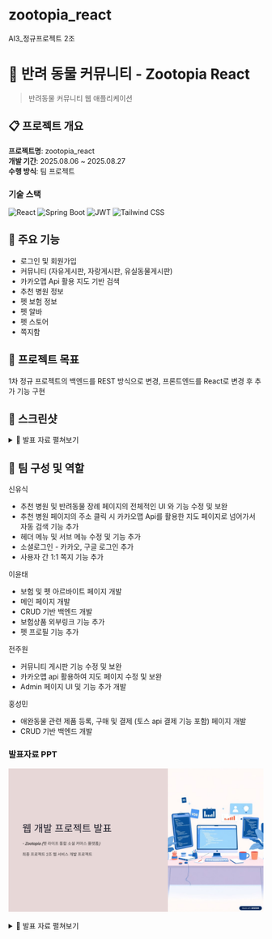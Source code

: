 # zootopia_react
AI3_정규프로젝트 2조


# 🐾 반려 동물 커뮤니티 - Zootopia React
> 반려동물 커뮤니티 웹 애플리케이션

## 📋 프로젝트 개요

**프로젝트명**: zootopia_react  
**개발 기간**: 2025.08.06 ~ 2025.08.27  
**수행 방식**: 팀 프로젝트  

### 기술 스택
![React](https://img.shields.io/badge/React-20232A?style=for-the-badge&logo=react&logoColor=61DAFB)
![Spring Boot](https://img.shields.io/badge/Spring_Boot-F2F4F9?style=for-the-badge&logo=spring-boot)
![JWT](https://img.shields.io/badge/JWT-black?style=for-the-badge&logo=JSON%20web%20tokens)
![Tailwind CSS](https://img.shields.io/badge/Tailwind_CSS-38B2AC?style=for-the-badge&logo=tailwind-css&logoColor=white)

## 🎯 주요 기능
 - 로그인 및 회원가입
 - 커뮤니티 (자유게시판, 자랑게시판, 유실동물게시판)
 - 카카오맵 Api 활용 지도 기반 검색
 - 추천 병원 정보
 - 펫 보험 정보
 - 펫 알바
 - 펫 스토어
 - 쪽지함

## 📁 프로젝트 목표

1차 정규 프로젝트의 백엔드를 REST 방식으로 변경, 프론트엔드를 React로 변경 후 추가 기능 구현


## 📸 스크린샷
<details>
  <summary>📑 발표 자료 펼쳐보기</summary>
| **메인 페이지** |
|------------|
| <img width="700" height="600" alt="Image" src="https://github.com/user-attachments/assets/e1f7b825-e994-4321-89cd-f53d3e14e45f" /> |

| **회원가입** |
|------------|
| <img width="1508" height="923" alt="Image" src="https://github.com/user-attachments/assets/3cc238e0-a52e-4d87-804a-4f4269d0223f" /> |

| **로그인** |
|------------|
| <img width="1902" height="953" alt="Image" src="https://github.com/user-attachments/assets/8af52efa-8651-4dd7-b7e8-7e7a16c9231d" /> |

| **스토어** |
|------------|
| <img width="1904" height="950" alt="Image" src="https://github.com/user-attachments/assets/8de58222-6162-4a08-933c-d9e187c14488" /> |

| **내 주변 찾기** |
|------------|
| <img width="1898" height="941" alt="Image" src="https://github.com/user-attachments/assets/d7932803-367f-4627-9103-67091d1e7f1b" /> |

| **펫 알바** |
|------------|
| <img width="1893" height="945" alt="Image" src="https://github.com/user-attachments/assets/cafabe00-c8d2-4aa9-9500-e4f53a7caeac" /> |

| **펫 보험** |
|------------|
| <img width="1897" height="945" alt="Image" src="https://github.com/user-attachments/assets/9dbd2799-9fe7-4b94-a6a9-5f08656a5452" /> |

| **추천 병원** |
|------------|
| <img width="1893" height="937" alt="Image" src="https://github.com/user-attachments/assets/ac16b5f5-df02-437d-9216-d0768da1cf47" /> |

| **반려동물 장례정보** |
|------------|
| <img width="1900" height="931" alt="Image" src="https://github.com/user-attachments/assets/5fb97909-b42e-46c5-bf88-9648c2716d43" /> |

| **게시판** |
|------------|
| <img width="1900" height="949" alt="Image" src="https://github.com/user-attachments/assets/9877ba82-fb3c-4a0c-a3ab-14e8353f2407" /> |

| **어드민 - 회원 관리** |
|------------|
| <img width="1879" height="736" alt="Image" src="https://github.com/user-attachments/assets/63116dda-dbab-469e-bb6a-35f18cb9b6ea" /> |

| **어드민 - 게시글 관리** |
|------------|
| <img width="1910" height="940" alt="Image" src="https://github.com/user-attachments/assets/33c73335-f86f-4beb-9521-878435690d22" /> |
</details>


## 👥 팀 구성 및 역할
신유식
- 추천 병원 및 반려동물 장례 페이지의 전체적인 UI 와 기능 수정 및 보완
- 추천 병원 페이지의 주소 클릭 시 카카오맵 Api를 활용한 지도 페이지로 넘어가서 자동 검색 기능 추가
- 헤더 메뉴 및 서브 메뉴 수정 및 기능 추가
- 소셜로그인 - 카카오, 구글 로그인 추가
- 사용자 간 1:1 쪽지 기능 추가

이윤태
- 보험 및 펫 아르바이트 페이지 개발
- 메인 페이지 개발
- CRUD 기반 백엔드 개발
- 보험상품 외부링크 기능 추가
- 펫 프로필 기능 추가

전주원
- 커뮤니티 게시판 기능 수정 및 보완
- 카카오맵 api 활용하여 지도 페이지 수정 및 보완
- Admin 페이지 UI 및 기능 추가 개발

홍성민
- 애완동물 관련 제품 등록, 구매 및 결제 (토스 api 결제 기능 포함) 페이지 개발
- CRUD 기반 백엔드 개발

### 발표자료 PPT
![슬라이드 미리보기](./docs/slides/00.png)
<details>
  <summary>📑 발표 자료 펼쳐보기</summary>
  <img src="./docs/slides/01.png" width="900" />
  <img src="./docs/slides/02.png" width="900" />
  <img src="./docs/slides/03.png" width="900" />
  <img src="./docs/slides/04.png" width="900" />
  <img src="./docs/slides/05.png" width="900" />
  <img src="./docs/slides/06.png" width="900" />
  <img src="./docs/slides/07.png" width="900" />
  <img src="./docs/slides/08.png" width="900" />
  <img src="./docs/slides/09.png" width="900" />
  <img src="./docs/slides/10.png" width="900" />
  <img src="./docs/slides/11.png" width="900" />
  <img src="./docs/slides/12.png" width="900" />
  <img src="./docs/slides/13.png" width="900" />
  <img src="./docs/slides/14.png" width="900" />
  <img src="./docs/slides/15.png" width="900" />
  <img src="./docs/slides/16.png" width="900" />
  <img src="./docs/slides/17.png" width="900" />
  <img src="./docs/slides/18.png" width="900" />
  <img src="./docs/slides/19.png" width="900" />
</details>




